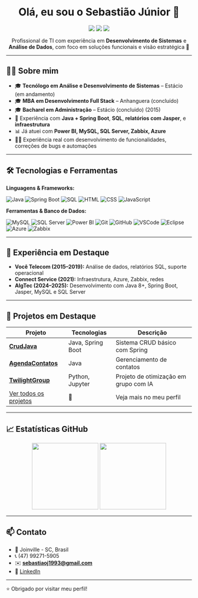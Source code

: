 <h1 align="center">Olá, eu sou o Sebastião Júnior 👋</h1>

<p align="center">
  <img src="https://img.shields.io/badge/Analista%20de%20Sistemas-blue" />
  <img src="https://img.shields.io/badge/Desenvolvedor%20Java-yellow" />
  <img src="https://img.shields.io/badge/Análise%20de%20Dados-red" />
</p>

<p align="center">Profissional de TI com experiência em <strong>Desenvolvimento de Sistemas</strong> e <strong>Análise de Dados</strong>, com foco em soluções funcionais e visão estratégica 🚀</p>

---

## 👨‍💻 Sobre mim

- 🎓 **Tecnólogo em Análise e Desenvolvimento de Sistemas** – Estácio (em andamento)
- 🎓 **MBA em Desenvolvimento Full Stack** – Anhanguera (concluído)
- 🎓 **Bacharel em Administração** – Estácio (concluido) (2015)
- 💼 Experiência com **Java + Spring Boot**, **SQL**, **relatórios com Jasper**, e **infraestrutura**
- 📊 Já atuei com **Power BI, MySQL, SQL Server, Zabbix, Azure**
- 👨‍🔧 Experiência real com desenvolvimento de funcionalidades, correções de bugs e automações

---

## 🛠 Tecnologias e Ferramentas

**Linguagens & Frameworks:**

![Java](https://img.shields.io/badge/-Java-007396?logo=java&logoColor=white)
![Spring Boot](https://img.shields.io/badge/-SpringBoot-6DB33F?logo=spring&logoColor=white)
![SQL](https://img.shields.io/badge/-SQL-4479A1?logo=mysql&logoColor=white)
![HTML](https://img.shields.io/badge/-HTML5-E34F26?logo=html5&logoColor=white)
![CSS](https://img.shields.io/badge/-CSS3-1572B6?logo=css3&logoColor=white)
![JavaScript](https://img.shields.io/badge/-JavaScript-F7DF1E?logo=javascript&logoColor=black)

**Ferramentas & Banco de Dados:**

![MySQL](https://img.shields.io/badge/-MySQL-4479A1?logo=mysql&logoColor=white)
![SQL Server](https://img.shields.io/badge/-SQLServer-CC2927?logo=microsoftsqlserver&logoColor=white)
![Power BI](https://img.shields.io/badge/-PowerBI-F2C811?logo=powerbi&logoColor=black)
![Git](https://img.shields.io/badge/-Git-F05032?logo=git&logoColor=white)
![GitHub](https://img.shields.io/badge/-GitHub-181717?logo=github&logoColor=white)
![VSCode](https://img.shields.io/badge/-VSCode-007ACC?logo=visual-studio-code&logoColor=white)
![Eclipse](https://img.shields.io/badge/-Eclipse-2C2255?logo=eclipse&logoColor=white)
![Azure](https://img.shields.io/badge/-Azure-0078D4?logo=microsoftazure&logoColor=white)
![Zabbix](https://img.shields.io/badge/-Zabbix-CC0000?logo=zabbix&logoColor=white)

---

## 💼 Experiência em Destaque

- **Você Telecom (2015–2019):** Análise de dados, relatórios SQL, suporte operacional
- **Connect Service (2021):** Infraestrutura, Azure, Zabbix, redes
- **AlgTec (2024–2025):** Desenvolvimento com Java 8+, Spring Boot, Jasper, MySQL e SQL Server

---

## 📂 Projetos em Destaque

| Projeto | Tecnologias | Descrição |
|--------|-------------|-----------|
| [**CrudJava**](https://github.com/Sebastiao1993/CrudJava) | Java, Spring Boot | Sistema CRUD básico com Spring |
| [**AgendaContatos**](https://github.com/Sebastiao1993/AgendaContatos) | Java | Gerenciamento de contatos |
| [**TwilightGroup**](https://github.com/Sebastiao199/TwilightGroup) | Python, Jupyter | Projeto de otimização em grupo com IA |
| [Ver todos os projetos](https://github.com/Sebastiao1993?tab=repositories) | 📁 | Veja mais no meu perfil |

---

## 📈 Estatísticas GitHub

<p align="center">
  <img src="https://github-readme-stats.vercel.app/api?username=Sebastiao1993&show_icons=true&theme=default" height="180" />
  <img src="https://github-readme-stats.vercel.app/api/top-langs/?username=Sebastiao1993&layout=compact" height="180" />
</p>

---

## 📫 Contato

- 📍 Joinville - SC, Brasil  
- 📞 (47) 99271-5905  
- ✉️ **sebastiaoj1993@gmail.com**  
- 🔗 [LinkedIn](https://www.linkedin.com/in/sebasti%C3%A3o-j%C3%BAnior-741b61187/)

---

⭐ Obrigado por visitar meu perfil!
